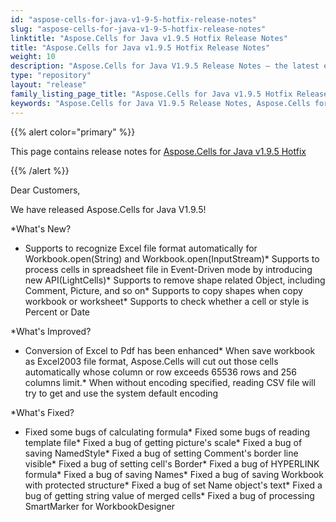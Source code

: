 ```yaml
---
id: "aspose-cells-for-java-v1-9-5-hotfix-release-notes"
slug: "aspose-cells-for-java-v1-9-5-hotfix-release-notes"
linktitle: "Aspose.Cells for Java v1.9.5 Hotfix Release Notes"
title: "Aspose.Cells for Java v1.9.5 Hotfix Release Notes"
weight: 10
description: "Aspose.Cells for Java V1.9.5 Release Notes – the latest enhancements, new features, and fixes."
type: "repository"
layout: "release"
family_listing_page_title: "Aspose.Cells for Java v1.9.5 Hotfix Release Notes"
keywords: "Aspose.Cells for Java V1.9.5 Release Notes, Aspose.Cells for Java V1.9.5 updates and fixes"
---
```


{{% alert color="primary" %}} 

This page contains release notes for [Aspose.Cells for Java v1.9.5 Hotfix](https://releases.aspose.com/cells/java/new-releases/aspose.cells-for-java-v1.9.5-hotfix/)

{{% /alert %}} 

Dear Customers, 

We have released Aspose.Cells for Java V1.9.5! 

*What's New? 

- Supports to recognize Excel file format automatically for Workbook.open(String) and Workbook.open(InputStream)* Supports to process cells in spreadsheet file in Event-Driven mode by introducing new API(LightCells)* Supports to remove shape related Object, including Comment, Picture, and so on* Supports to copy shapes when copy workbook or worksheet* Supports to check whether a cell or style is Percent or Date

*What's Improved? 

- Conversion of Excel to Pdf has been enhanced* When save workbook as Excel2003 file format, Aspose.Cells will cut out those cells automatically whose column or row exceeds 65536 rows and 256 columns limit.* When without encoding specified, reading CSV file will try to get and use the system default encoding

*What's Fixed? 

- Fixed some bugs of calculating formula* Fixed some bugs of reading template file* Fixed a bug of getting picture's scale* Fixed a bug of saving NamedStyle* Fixed a bug of setting Comment's border line visible* Fixed a bug of setting cell's Border* Fixed a bug of HYPERLINK formula* Fixed a bug of saving Names* Fixed a bug of saving Workbook with protected structure* Fixed a bug of set Name object's text* Fixed a bug of getting string value of merged cells* Fixed a bug of processing SmartMarker for WorkbookDesigner

